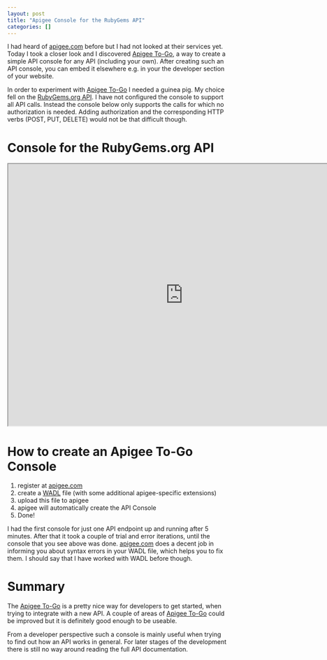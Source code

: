 ```yaml
---
layout: post
title: "Apigee Console for the RubyGems API"
categories: []
---
```


I had heard of [apigee.com][] before but I had not looked at their services yet.
Today I took a closer look and I discovered [Apigee To-Go][apigee_togo], 
a way to create a simple API console for any API (including your own). After creating such an API console, you can embed it elsewhere e.g. in your the developer section of your website.

In order to experiment with [Apigee To-Go][apigee_togo] I needed a guinea pig.
My choice fell on the [RubyGems.org API][]. I have not configured the console to support all API calls. Instead the console below only supports the calls for which no authorization is needed. Adding authorization and the corresponding HTTP verbs (POST, PUT, DELETE) would not be that difficult though.

# Console for the RubyGems.org API

<iframe src="https://apigee.com/apigee_10_bbjeff/embed/console/rubygems" width="800" height="600"></iframe>

# How to create an Apigee To-Go Console

1. register at [apigee.com][]
1. create a [WADL][wadl] file (with some additional apigee-specific extensions)
1. upload this file to apigee
1. apigee will automatically create the API Console
1. Done! 

I had the first console for just one API endpoint up and running after 5 minutes. After that it took a couple of trial and error iterations, until the console that you see above was done. [apigee.com][] does a decent job in informing you about syntax errors in your WADL file, which helps you to fix them. I should say that I have worked with WADL before though.

# Summary

The [Apigee To-Go][apigee_togo] is a pretty nice way for developers to get started, when trying to integrate with a new API. A couple of areas of [Apigee To-Go][apigee_togo] could be improved but it is definitely good enough to be useable.

From a developer perspective such a console is mainly useful when trying to find out how an API works in general. For later stages of the development there is still no way around reading the full API documentation.


[apigee.com]: http://apigee.com/
[apigee_togo]: http://apigee.com/about/products_togo.html
[wadl]: wadl.java.net
[RubyGems.org API]: http://guides.rubygems.org/rubygems-org-api/
